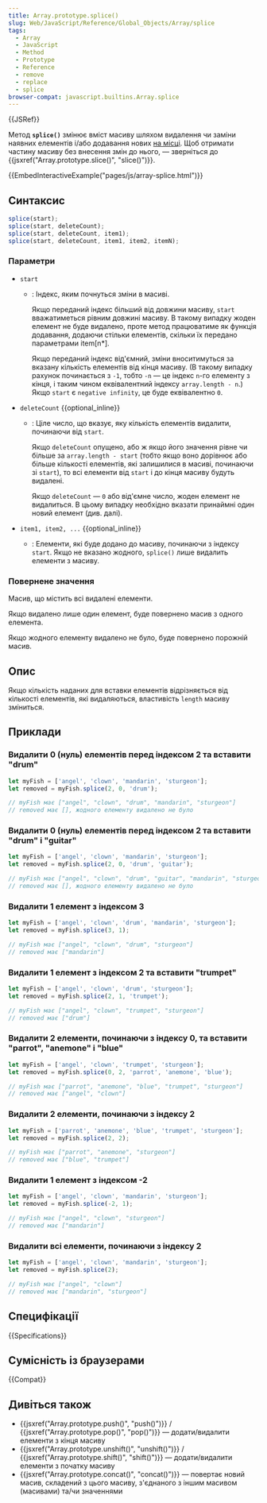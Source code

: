 ```yaml
---
title: Array.prototype.splice()
slug: Web/JavaScript/Reference/Global_Objects/Array/splice
tags:
  - Array
  - JavaScript
  - Method
  - Prototype
  - Reference
  - remove
  - replace
  - splice
browser-compat: javascript.builtins.Array.splice
---
```


{{JSRef}}

Метод **`splice()`** змінює вміст масиву шляхом видалення чи заміни наявних елементів і/або додавання нових [на місці](https://en.wikipedia.org/wiki/In-place_algorithm). Щоб отримати частину масиву без внесення змін до нього, &mdash; зверніться до {{jsxref("Array.prototype.slice()", "slice()")}}.

{{EmbedInteractiveExample("pages/js/array-splice.html")}}

## Синтаксис

```js
splice(start);
splice(start, deleteCount);
splice(start, deleteCount, item1);
splice(start, deleteCount, item1, item2, itemN);
```

### Параметри

- `start`

  - : Індекс, яким почнуться зміни в масиві.

    Якщо переданий індекс більший від довжини масиву, `start` вважатиметься рівним довжині масиву. В такому випадку жоден елемент не буде видалено, проте метод працюватиме як функція додавання, додаючи стільки елементів, скільки їх передано параметрами item\[n\*].

    Якщо переданий індекс від'ємний, зміни вноситимуться за вказану кількість елементів від кінця масиву. (В такому випадку рахунок починається з `-1`, тобто `-n` — це індекс `n`-го елементу з кінця, і таким чином еквівалентний індексу `array.length - n`.) Якщо `start` є `negative infinity`, це буде еквівалентно `0`.

- `deleteCount` {{optional_inline}}

  - : Ціле число, що вказує, яку кількість елементів видалити, починаючи від `start`.

    Якщо `deleteCount` опущено, або ж якщо його значення рівне чи більше за `array.length - start` (тобто якщо воно дорівнює або більше кількості елементів, які залишилися в масиві, починаючи зі `start`), то всі елементи від `start` і до кінця масиву будуть видалені.

    Якщо `deleteCount` — `0` або від'ємне число, жоден елемент не видалиться. В цьому випадку необхідно вказати принаймні один новий елемент (див. далі).

- `item1, item2, ...` {{optional_inline}}
  - : Елементи, які буде додано до масиву, починаючи з індексу `start`. Якщо не вказано жодного, `splice()` лише видалить елементи з масиву.

### Повернене значення

Масив, що містить всі видалені елементи.

Якщо видалено лише один елемент, буде повернено масив з одного елемента.

Якщо жодного елементу видалено не було, буде повернено порожній масив.

## Опис

Якщо кількість наданих для вставки елементів відрізняється від кількості елементів, які видаляються, властивість `length` масиву зміниться.

## Приклади

### Видалити 0 (нуль) елементів перед індексом 2 та вставити "drum"

```js
let myFish = ['angel', 'clown', 'mandarin', 'sturgeon'];
let removed = myFish.splice(2, 0, 'drum');

// myFish має ["angel", "clown", "drum", "mandarin", "sturgeon"]
// removed має [], жодного елементу видалено не було
```

### Видалити 0 (нуль) елементів перед індексом 2 та вставити "drum" і "guitar"

```js
let myFish = ['angel', 'clown', 'mandarin', 'sturgeon'];
let removed = myFish.splice(2, 0, 'drum', 'guitar');

// myFish має ["angel", "clown", "drum", "guitar", "mandarin", "sturgeon"]
// removed має [], жодного елементу видалено не було
```

### Видалити 1 елемент з індексом 3

```js
let myFish = ['angel', 'clown', 'drum', 'mandarin', 'sturgeon'];
let removed = myFish.splice(3, 1);

// myFish має ["angel", "clown", "drum", "sturgeon"]
// removed має ["mandarin"]
```

### Видалити 1 елемент з індексом 2 та вставити "trumpet"

```js
let myFish = ['angel', 'clown', 'drum', 'sturgeon'];
let removed = myFish.splice(2, 1, 'trumpet');

// myFish має ["angel", "clown", "trumpet", "sturgeon"]
// removed має ["drum"]
```

### Видалити 2 елементи, починаючи з індексу 0, та вставити "parrot", "anemone" і "blue"

```js
let myFish = ['angel', 'clown', 'trumpet', 'sturgeon'];
let removed = myFish.splice(0, 2, 'parrot', 'anemone', 'blue');

// myFish має ["parrot", "anemone", "blue", "trumpet", "sturgeon"]
// removed має ["angel", "clown"]
```

### Видалити 2 елементи, починаючи з індексу 2

```js
let myFish = ['parrot', 'anemone', 'blue', 'trumpet', 'sturgeon'];
let removed = myFish.splice(2, 2);

// myFish має ["parrot", "anemone", "sturgeon"]
// removed має ["blue", "trumpet"]
```

### Видалити 1 елемент з індексом -2

```js
let myFish = ['angel', 'clown', 'mandarin', 'sturgeon'];
let removed = myFish.splice(-2, 1);

// myFish має ["angel", "clown", "sturgeon"]
// removed має ["mandarin"]
```

### Видалити всі елементи, починаючи з індексу 2

```js
let myFish = ['angel', 'clown', 'mandarin', 'sturgeon'];
let removed = myFish.splice(2);

// myFish має ["angel", "clown"]
// removed має ["mandarin", "sturgeon"]
```

## Специфікації

{{Specifications}}

## Сумісність із браузерами

{{Compat}}

## Дивіться також

- {{jsxref("Array.prototype.push()", "push()")}} / {{jsxref("Array.prototype.pop()",
    "pop()")}} — додати/видалити елементи з кінця масиву
- {{jsxref("Array.prototype.unshift()", "unshift()")}} /
  {{jsxref("Array.prototype.shift()", "shift()")}} — додати/видалити елементи з початку масиву
- {{jsxref("Array.prototype.concat()", "concat()")}} — повертає новий масив, складений з цього масиву, з'єднаного з іншим масивом (масивами) та/чи значеннями
